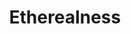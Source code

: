 ---
title: "Etherealness"

ability:
  description: |
    Phase spiders and certain other creatures can exist on the Ethereal Plane. While on the Ethereal Plane, a creature is called ethereal. Unlike incorporeal creatures, ethereal creatures are not present on the Material Plane.

    Ethereal creatures are invisible, inaudible, insubstantial, and scentless to creatures on the Material Plane. Even most magical attacks have no effect on them. _see invisibility_ and _true seeing_ reveal ethereal creatures.

    An ethereal creature can see and hear into the Material Plane in a 60-foot radius, though material objects still block sight and sound. (An ethereal creature can't see through a material wall, for instance.) An ethereal creature inside an object on the Material Plane cannot see. Things on the Material Plane, however, look gray, indistinct, and ghostly. An ethereal creature can't affect the Material Plane, not even magically. An ethereal creature, however, interacts with other ethereal creatures and objects the way material creatures interact with material creatures and objects.

    Even if a creature on the Material Plane can see an ethereal creature the ethereal creature is on another plane. Only force effects can affect the ethereal creatures. If, on the other hand, both creatures are ethereal, they can affect each other normally.

    A force effect originating on the Material Plane extends onto the Ethereal Plane, so that a _wall of force_ blocks an ethereal creature, and a _magic missile_ can strike one (provided the spellcaster can see the ethereal target). Gaze effects and abjurations also extend from the Material Plane to the Ethereal Plane. None of these effects extend from the Ethereal Plane to the Material Plane.

    Ethereal creatures move in any direction (including up or down) at will. They do not need to walk on the ground, and material objects don't block them (though they can't see while their eyes are within solid material).

    Ghosts have a power called manifestation that allows them to appear on the Material Plane as incorporeal creatures. Still, they are on the Ethereal Plane, and another ethereal creature can interact normally with a manifesting ghost. Ethereal creatures pass through and operate in water as easily as air. Ethereal creatures do not fall or take falling damage.
---